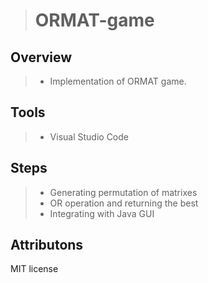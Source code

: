 ># ORMAT-game

Overview
----------
>- Implementation of ORMAT game.

Tools
-------
>- Visual Studio Code 

Steps
-------------
>- Generating permutation of matrixes<br />
>- OR operation and returning the best <br/>
>- Integrating with Java GUI

Attributons
-------------
MIT license




